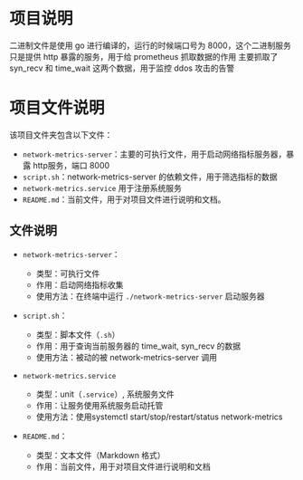 # 项目说明
二进制文件是使用 go 进行编译的，运行的时候端口号为 8000，这个二进制服务只是提供 http 暴露的服务，用于给 prometheus 抓取数据的作用
主要抓取了 syn_recv 和 time_wait 这两个数据，用于监控 ddos 攻击的告警

# 项目文件说明

该项目文件夹包含以下文件：

- `network-metrics-server`：主要的可执行文件，用于启动网络指标服务器，暴露 http服务，端口 8000
- `script.sh`：network-metrics-server 的依赖文件，用于筛选指标的数据
- `network-metrics.service` 用于注册系统服务
- `README.md`：当前文件，用于对项目文件进行说明和文档。

## 文件说明

- `network-metrics-server`：
  - 类型：可执行文件
  - 作用：启动网络指标收集
  - 使用方法：在终端中运行 `./network-metrics-server` 启动服务器

- `script.sh`：
  - 类型：脚本文件（`.sh`）
  - 作用：用于查询当前服务器的 time_wait, syn_recv 的数据
  - 使用方法：被动的被 network-metrics-server 调用

- `network-metrics.service`
  - 类型：unit（`.service`）, 系统服务文件
  - 作用：让服务使用系统服务启动托管
  - 使用方法：使用systemctl start/stop/restart/status network-metrics 

- `README.md`：
  - 类型：文本文件（Markdown 格式）
  - 作用：当前文件，用于对项目文件进行说明和文档
